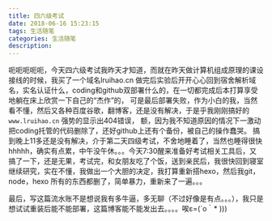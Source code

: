 ```yaml
---
title: 四六级考试
date: 2018-06-16 15:23:15
tags: 生活随笔
categories: 生活随笔
description:
---
```

<!--more-->
呃呃呃呃呃，今天四六级考试我昨天才知道，而就在昨天做计算机组成原理的课设接线的时候，我买了一个域名lruihao.cn
做完后实验后开开心心回到宿舍解析域名，实名认证什么，coding和github双部署什么的，在一切都完成后本打算享受地躺在床上欣赏一下自己的“杰作”的，
可是最后部署失败，作为小白的我，当然看不懂，然后又各种百度谷歌，翻博客，还是没有解决，于是乎我刚刚搞好的`www.lruihao.cn` 强势的显示出404错误，
额，因为我不知道原因的情况下一激动把coding托管的代码删除了，还好github上还有个备份，被自己的操作蠢哭。
搞到晚上11多还是没有解决，介于第二天四级考试，不舍地睡着了，当然也睡得很快hhhhh，确实有点累，中午没午休。。。今天7:30醒来准备好考试相关工具后，又搞了一下，还是无果，考试完，和女朋友吃了个饭，送到亲民后，我很快回到寝室继续研究，实在不懂，我做出一个大胆的决定，我打算重新搭hexo，然后我git，node，hexo 所有的东西都删了，简单暴力，重新来了一遍。。。

最后，写这篇流水账不是想说我有多牛逼，多无聊（不过好像是有点。。。），我只是想试试重装后能不能部署，这篇博客能不能发出去。。。。唉ε=(´ο｀* )))